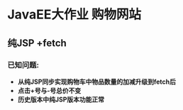 # JavaEE大作业 购物网站

## 纯JSP +fetch

### 已知问题:

- **从纯JSP同步实现购物车中物品数量的加减升级到fetch后**
- **点击+号与-号总价不变**
- **历史版本中纯JSP版本功能正常**
